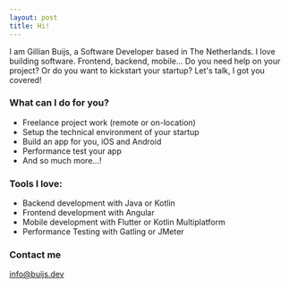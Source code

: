 ```yaml
---
layout: post
title: Hi!
---
```


I am Gillian Buijs, a Software Developer based in The Netherlands. I love building software. Frontend, backend, mobile... Do you need help on your project? Or do you want to kickstart your startup? Let's talk, I got you covered! 

### What can I do for you?
* Freelance project work (remote or on-location)
* Setup the technical environment of your startup
* Build an app for you, iOS and Android
* Performance test your app
* And so much more...!

### Tools I love:
* Backend development with Java or Kotlin
* Frontend development with Angular
* Mobile development with Flutter or Kotlin Multiplatform
* Performance Testing with Gatling or JMeter

### Contact me

[info@buijs.dev](mailto:info@buijs.dev)
